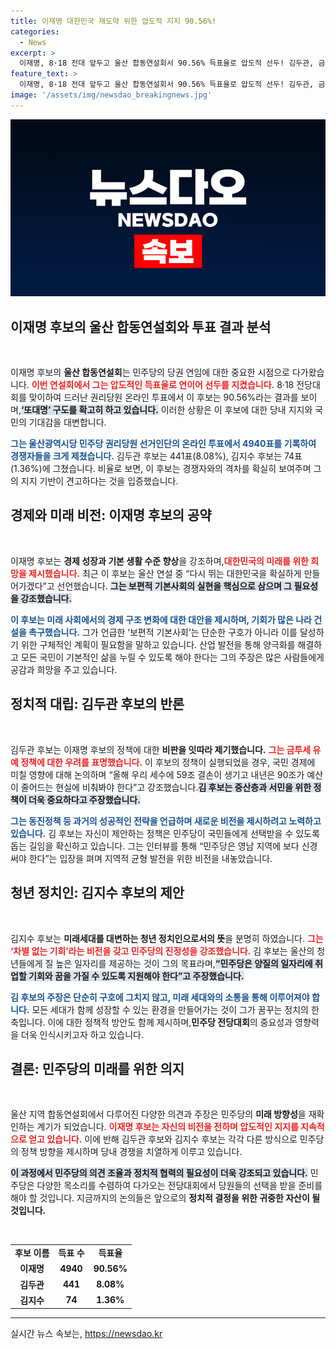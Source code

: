```yaml
---
title: 이재명 대한민국 재도약 위한 압도적 지지 90.56%!
categories:
  - News
excerpt: >
  이재명, 8·18 전대 앞두고 울산 합동연설회서 90.56% 득표율로 압도적 선두! 김두관, 금투세 유예 비판하며 중산층 보듬기 강조. 민주당의 미래는 누가 이끌까? 클릭 유도하는 현장 속으로!
feature_text: >
  이재명, 8·18 전대 앞두고 울산 합동연설회서 90.56% 득표율로 압도적 선두! 김두관, 금투세 유예 비판하며 중산층 보듬기 강조. 민주당의 미래는 누가 이끌까? 클릭 유도하는 현장 속으로!
image: '/assets/img/newsdao_breakingnews.jpg'
---
```


<p><img src="/assets/img/newsdao_breakingnews.jpg" alt="flaretime 속보" /></p>

<h2 data-ke-size="size26">이재명 후보의 울산 합동연설회와 투표 결과 분석</h2>

<p data-ke-size="size16">&nbsp;</p>

<p>이재명 후보의 <b>울산 합동연설회</b>는 민주당의 당권 연임에 대한 중요한 시점으로 다가왔습니다. <b><span style="color: #ee2323;">이번 연설회에서 그는 압도적인 득표율로 연이어 선두를 지켰습니다.</span></b> 8·18 전당대회를 맞이하여 드러난 권리당원 온라인 투표에서 이 후보는 90.56%라는 결과를 보이며,<b><span style="background-color: #21538527;">‘또대명’ 구도를 확고히 하고 있습니다.</span></b> 이러한 상황은 이 후보에 대한 당내 지지와 국민의 기대감을 대변합니다.</p>

<p><b><span style="color: #1a5490;">그는 울산광역시당 민주당 권리당원 선거인단의 온라인 투표에서 4940표를 기록하여 경쟁자들을 크게 제쳤습니다.</span></b> 김두관 후보는 441표(8.08%), 김지수 후보는 74표(1.36%)에 그쳤습니다. 비율로 보면, 이 후보는 경쟁자와의 격차를 확실히 보여주며 그의 지지 기반이 견고하다는 것을 입증했습니다.</p>

<h2 data-ke-size="size26">경제와 미래 비전: 이재명 후보의 공약</h2>

<p data-ke-size="size16">&nbsp;</p>

<p>이재명 후보는 <b>경제 성장과 기본 생활 수준 향상</b>을 강조하며,<b><span style="color: #ee2323;">대한민국의 미래를 위한 희망을 제시했습니다.</span></b> 최근 이 후보는 울산 연설 중 “다시 뛰는 대한민국을 확실하게 만들어가겠다”고 선언했습니다. <b><span style="background-color: #21538527;">그는 보편적 기본사회의 실현을 핵심으로 삼으며 그 필요성을 강조했습니다.</span></b></p>

<p><b><span style="color: #1a5490;">이 후보는 미래 사회에서의 경제 구조 변화에 대한 대안을 제시하며, 기회가 많은 나라 건설을 촉구했습니다.</span></b> 그가 언급한 ‘보편적 기본사회’는 단순한 구호가 아니라 이를 달성하기 위한 구체적인 계획이 필요함을 말하고 있습니다. 산업 발전을 통해 양극화를 해결하고 모든 국민이 기본적인 삶을 누릴 수 있도록 해야 한다는 그의 주장은 많은 사람들에게 공감과 희망을 주고 있습니다.</p>

<h2 data-ke-size="size26">정치적 대립: 김두관 후보의 반론</h2>

<p data-ke-size="size16">&nbsp;</p>

<p>김두관 후보는 이재명 후보의 정책에 대한 <b>비판을 잇따라 제기했습니다.</b> <b><span style="color: #ee2323;">그는 금투세 유예 정책에 대한 우려를 표명했습니다.</span></b> 이 후보의 정책이 실행되었을 경우, 국민 경제에 미칠 영향에 대해 논의하며 “올해 우리 세수에 59조 결손이 생기고 내년은 90조가 예산이 줄어드는 현실에 비춰봐야 한다”고 강조했습니다.<b><span style="background-color: #21538527;">김 후보는 중산층과 서민을 위한 정책이 더욱 중요하다고 주장했습니다.</span></b></p>

<p><b><span style="color: #1a5490;">그는 동진정책 등 과거의 성공적인 전략을 언급하며 새로운 비전을 제시하려고 노력하고 있습니다.</span></b> 김 후보는 자신이 제안하는 정책은 민주당이 국민들에게 선택받을 수 있도록 돕는 길임을 확신하고 있습니다. 그는 인터뷰를 통해 “민주당은 영남 지역에 보다 신경 써야 한다”는 입장을 펴며 지역적 균형 발전을 위한 비전을 내놓았습니다.</p>

<h2 data-ke-size="size26">청년 정치인: 김지수 후보의 제안</h2>

<p data-ke-size="size16">&nbsp;</p>

<p>김지수 후보는 <b>미래세대를 대변하는 청년 정치인으로서의 뜻</b>을 분명히 하였습니다. <b><span style="color: #ee2323;">그는 ‘차별 없는 기회’라는 비전을 갖고 민주당의 진정성을 강조했습니다.</span></b> 김 후보는 울산의 청년들에게 질 높은 일자리를 제공하는 것이 그의 목표라며,<b><span style="background-color: #21538527;">“민주당은 양질의 일자리에 취업할 기회와 꿈을 가질 수 있도록 지원해야 한다”고 주장했습니다.</span></b></p>

<p><b><span style="color: #1a5490;">김 후보의 주장은 단순히 구호에 그치지 않고, 미래 세대와의 소통을 통해 이루어져야 합니다.</span></b> 모든 세대가 함께 성장할 수 있는 환경을 만들어가는 것이 그가 꿈꾸는 정치의 한 축입니다. 이에 대한 정책적 방안도 함께 제시하며,<b>민주당 전당대회</b>의 중요성과 영향력을 더욱 인식시키고자 하고 있습니다.</p>

<h2 data-ke-size="size26">결론: 민주당의 미래를 위한 의지</h2>

<p data-ke-size="size16">&nbsp;</p>

<p>울산 지역 합동연설회에서 다루어진 다양한 의견과 주장은 민주당의 <b>미래 방향성</b>을 재확인하는 계기가 되었습니다. <b><span style="color: #ee2323;">이재명 후보는 자신의 비전을 전하며 압도적인 지지를 지속적으로 얻고 있습니다.</span></b> 이에 반해 김두관 후보와 김지수 후보는 각각 다른 방식으로 민주당의 정책 방향을 제시하며 당내 경쟁을 치열하게 이루고 있습니다.</p>

<p><b><span style="background-color: #21538527;">이 과정에서 민주당의 의견 조율과 정치적 협력의 필요성이 더욱 강조되고 있습니다.</span></b> 민주당은 다양한 목소리를 수렴하여 다가오는 전당대회에서 당원들의 선택을 받을 준비를 해야 할 것입니다. 지금까지의 논의들은 앞으로의 <b>정치적 결정을 위한 귀중한 자산이 될 것입니다.</b>  </p>

<p data-ke-size="size16">&nbsp;</p>

<table>
    <tr>
        <td style="text-align: center; height: 17px;"><b>후보 이름</b></td>
        <td style="text-align: center; height: 17px;"><b>득표 수</b></td>
        <td style="text-align: center; height: 17px;"><b>득표율</b></td>
    </tr>
    <tr>
        <td style="text-align: center; height: 17px;"><b>이재명</b></td>
        <td style="text-align: center; height: 17px;"><b>4940</b></td>
        <td style="text-align: center; height: 17px;"><b>90.56%</b></td>
    </tr>
    <tr>
        <td style="text-align: center; height: 17px;"><b>김두관</b></td>
        <td style="text-align: center; height: 17px;"><b>441</b></td>
        <td style="text-align: center; height: 17px;"><b>8.08%</b></td>
    </tr>
    <tr>
        <td style="text-align: center; height: 17px;"><b>김지수</b></td>
        <td style="text-align: center; height: 17px;"><b>74</b></td>
        <td style="text-align: center; height: 17px;"><b>1.36%</b></td>
    </tr>
</table>

<hr/>

<p data-ke-size="size16"></p>
실시간 뉴스 속보는, <a href="https://newsdao.kr" rel="dofollow">https://newsdao.kr</a>


